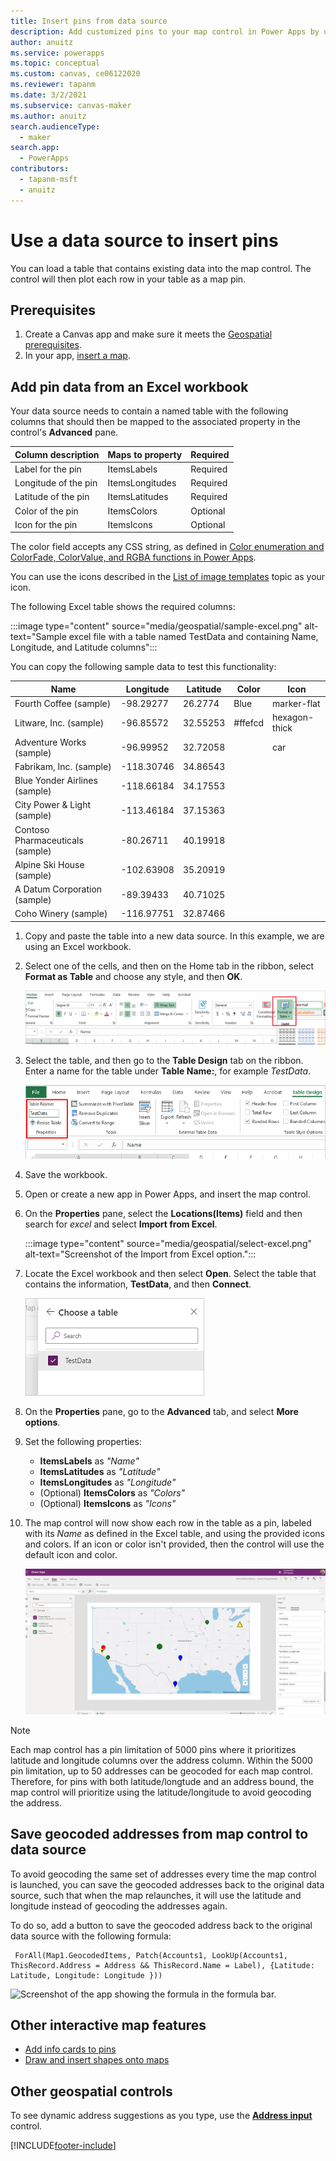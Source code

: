 ```yaml
---
title: Insert pins from data source
description: Add customized pins to your map control in Power Apps by using a dataset.
author: anuitz
ms.service: powerapps
ms.topic: conceptual
ms.custom: canvas, ce06122020
ms.reviewer: tapanm
ms.date: 3/2/2021
ms.subservice: canvas-maker
ms.author: anuitz
search.audienceType: 
  - maker
search.app: 
  - PowerApps
contributors:
  - tapanm-msft
  - anuitz
---
```



# Use a data source to insert pins

You can load a table that contains existing data into the map control. The control will then plot each row in your table as a map pin.

## Prerequisites
1. Create a Canvas app and make sure it meets the [Geospatial prerequisites](geospatial-overview.md#prerequisites). 
2. In your app, [insert a map](geospatial-component-map.md#use-the-control). 


## Add pin data from an Excel workbook

Your data source needs to contain a named table with the following columns that should then be mapped to the associated property in the control's **Advanced** pane.

Column description | Maps to property | Required
-- | -- | --
Label for the pin | ItemsLabels | Required
Longitude of the pin | ItemsLongitudes | Required
Latitude of the pin | ItemsLatitudes | Required
Color of the pin | ItemsColors | Optional
Icon for the pin | ItemsIcons | Optional



The color field accepts any CSS string, as defined in [Color enumeration and ColorFade, ColorValue, and RGBA functions in Power Apps](/functions/function-colors).

You can use the icons described in the [List of image templates](/azure/azure-maps/how-to-use-image-templates-web-sdk#list-of-image-templates) topic as your icon.


The following Excel table shows the required columns:


:::image type="content" source="media/geospatial/sample-excel.png" alt-text="Sample excel file with a table named TestData and containing Name, Longitude, and Latitude columns":::

You can copy the following sample data to test this functionality:

Name | Longitude | Latitude | Color | Icon
-- | -- | -- | -- | --
Fourth Coffee (sample) | -98.29277 | 26.2774 | Blue | marker-flat
Litware, Inc. (sample) | -96.85572 | 32.55253 | #ffefcd| hexagon-thick
Adventure Works (sample) | -96.99952 | 32.72058 | | car
Fabrikam, Inc. (sample) | -118.30746 | 34.86543 | |
Blue Yonder Airlines (sample) | -118.66184 | 34.17553 | |
City Power & Light (sample) | -113.46184 | 37.15363 | |
Contoso Pharmaceuticals (sample) | -80.26711 | 40.19918 | |
Alpine Ski House (sample) | -102.63908 | 35.20919 | |
A Datum Corporation (sample) | -89.39433 | 40.71025 | |
Coho Winery (sample) | -116.97751 | 32.87466 | |




1. Copy and paste the table into a new data source. In this example, we are using an Excel workbook.  

1. Select one of the cells, and then on the Home tab in the ribbon, select **Format as Table** and choose any style, and then **OK**.

    ![Screenshot highlighting the format as table option in Excel.](./media/geospatial/convert-table.png)

1. Select the table, and then go to the **Table Design** tab on the ribbon. Enter a name for the table under **Table Name:**, for example *TestData*.

    ![Screenshot highlighting the table name in Excel.](./media/geospatial/table-name.png)

1. Save the workbook.

1. Open or create a new app in Power Apps, and insert the map control.

1. On the **Properties** pane, select the **Locations(Items)** field and then search for *excel* and select **Import from Excel**.

    :::image type="content" source="media/geospatial/select-excel.png" alt-text="Screenshot of the Import from Excel option.":::


1. Locate the Excel workbook and then select **Open**. Select the table that contains the information, **TestData**, and then **Connect**.

    ![Screenshot of the table selection panel.](./media/geospatial/select-table.png)

1. On the **Properties** pane, go to the **Advanced** tab, and select **More options**.

1. Set the following properties:

    - **ItemsLabels** as *"Name"*
    - **ItemsLatitudes** as *"Latitude"*
    - **ItemsLongitudes** as *"Longitude"*
    - (Optional) **ItemsColors** as *"Colors"*
    - (Optional) **ItemsIcons** as *"Icons"*

1. The map control will now show each row in the table as a pin, labeled with its *Name* as defined in the Excel table, and using the provided icons and colors. If an icon or color isn't provided, then the control will use the default icon and color.

    ![A screenshot of the map control with custom icons and different colors.](./media/geospatial/pins-map.png)

 >[!NOTE]
 > Each map control has a pin limitation of 5000 pins where it prioritizes latitude and longitude columns over the address column. Within the 5000 pin limitation, up to 50 addresses can be geocoded for each map control. Therefore, for pins with both latitude/longtude and an address bound, the map control will prioritize using the latitude/longitude to avoid geocoding the address. 



## Save geocoded addresses from map control to data source

To avoid geocoding the same set of addresses every time the map control is launched, you can save the geocoded addresses back to the original data source, such that when the map relaunches, it will use the latitude and longitude instead of geocoding the addresses again. 

To do so, add a button to save the geocoded address back to the original data source with the following formula: 

```text
 ForAll(Map1.GeocodedItems, Patch(Accounts1, LookUp(Accounts1, ThisRecord.Address = Address && ThisRecord.Name = Label), {Latitude: Latitude, Longitude: Longitude }))
```


![Screenshot of the app showing the formula in the formula bar.](https://user-images.githubusercontent.com/66707906/118740084-d3081d80-b7ff-11eb-9295-2855bd7e9a96.png)



## Other interactive map features

- [Add info cards to pins](geospatial-map-infocards.md)
- [Draw and insert shapes onto maps](geospatial-map-draw-shapes.md)


## Other geospatial controls

To see dynamic address suggestions as you type, use the **[Address input](geospatial-component-input-address.md)** control.


[!INCLUDE[footer-include](../../includes/footer-banner.md)]
